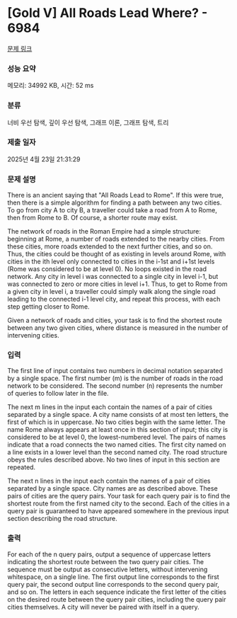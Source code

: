 # [Gold V] All Roads Lead Where? - 6984 

[문제 링크](https://www.acmicpc.net/problem/6984) 

### 성능 요약

메모리: 34992 KB, 시간: 52 ms

### 분류

너비 우선 탐색, 깊이 우선 탐색, 그래프 이론, 그래프 탐색, 트리

### 제출 일자

2025년 4월 23일 21:31:29

### 문제 설명

<p>There is an ancient saying that "All Roads Lead to Rome". If this were true, then there is a simple algorithm for finding a path between any two cities. To go from city A to city B, a traveller could take a road from A to Rome, then from Rome to B. Of course, a shorter route may exist.</p>

<p>The network of roads in the Roman Empire had a simple structure: beginning at Rome, a number of roads extended to the nearby cities. From these cities, more roads extended to the next further cities, and so on. Thus, the cities could be thought of as existing in levels around Rome, with cities in the ith level only connected to cities in the i-1st and i+1st levels (Rome was considered to be at level 0). No loops existed in the road network. Any city in level i was connected to a single city in level i-1, but was connected to zero or more cities in level i+1. Thus, to get to Rome from a given city in level i, a traveller could simply walk along the single road leading to the connected i-1 level city, and repeat this process, with each step getting closer to Rome.</p>

<p>Given a network of roads and cities, your task is to find the shortest route between any two given cities, where distance is measured in the number of intervening cities.</p>

### 입력 

 <p>The first line of input contains two numbers in decimal notation separated by a single space. The first number (m) is the number of roads in the road network to be considered. The second number (n) represents the number of queries to follow later in the file.</p>

<p>The next m lines in the input each contain the names of a pair of cities separated by a single space. A city name consists of at most ten letters, the first of which is in uppercase. No two cities begin with the same letter. The name Rome always appears at least once in this section of input; this city is considered to be at level 0, the lowest-numbered level. The pairs of names indicate that a road connects the two named cities. The first city named on a line exists in a lower level than the second named city. The road structure obeys the rules described above. No two lines of input in this section are repeated.</p>

<p>The next n lines in the input each contain the names of a pair of cities separated by a single space. City names are as described above. These pairs of cities are the query pairs. Your task for each query pair is to find the shortest route from the first named city to the second. Each of the cities in a query pair is guaranteed to have appeared somewhere in the previous input section describing the road structure.</p>

### 출력 

 <p>For each of the n query pairs, output a sequence of uppercase letters indicating the shortest route between the two query pair cities. The sequence must be output as consecutive letters, without intervening whitespace, on a single line. The first output line corresponds to the first query pair, the second output line corresponds to the second query pair, and so on. The letters in each sequence indicate the first letter of the cities on the desired route between the query pair cities, including the query pair cities themselves. A city will never be paired with itself in a query.</p>

